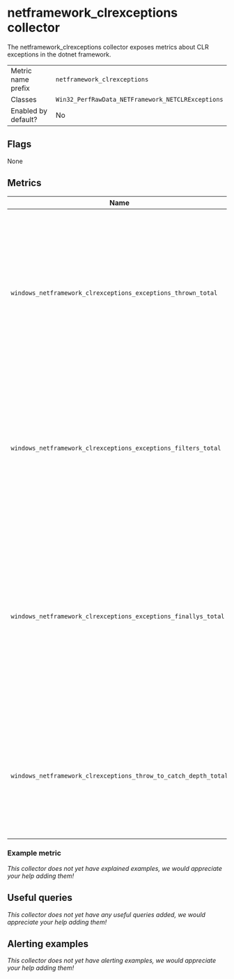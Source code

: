 # netframework_clrexceptions collector

The netframework_clrexceptions collector exposes metrics about CLR exceptions in the dotnet framework.

|||
-|-
Metric name prefix  | `netframework_clrexceptions`
Classes             | `Win32_PerfRawData_NETFramework_NETCLRExceptions`
Enabled by default? | No

## Flags

None

## Metrics

<!-- BEGIN auto-generated metrics table -->
Name | Description | Type | Labels
-----|-------------|------|-------
`windows_netframework_clrexceptions_exceptions_thrown_total` | Displays the total number of exceptions thrown since the application started. This includes both .NET exceptions and unmanaged exceptions that are converted into .NET exceptions. | counter | `process`
`windows_netframework_clrexceptions_exceptions_filters_total` | Displays the total number of .NET exception filters executed. An exception filter evaluates regardless of whether an exception is handled. | counter | `process`
`windows_netframework_clrexceptions_exceptions_finallys_total` | Displays the total number of finally blocks executed. Only the finally blocks executed for an exception are counted; finally blocks on normal code paths are not counted by this counter. | counter | `process`
`windows_netframework_clrexceptions_throw_to_catch_depth_total` | Displays the total number of stack frames traversed, from the frame that threw the exception to the frame that handled the exception. | counter | `process`
<!-- END auto-generated metrics table -->

### Example metric
_This collector does not yet have explained examples, we would appreciate your help adding them!_

## Useful queries
_This collector does not yet have any useful queries added, we would appreciate your help adding them!_

## Alerting examples
_This collector does not yet have alerting examples, we would appreciate your help adding them!_
